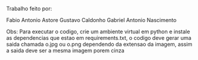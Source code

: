 Trabalho feito por:

Fabio Antonio Astore
Gustavo Caldonho
Gabriel Antonio Nascimento

Obs: Para executar o codigo, crie um ambiente virtual em python e instale as dependencias que estao em requirements.txt, o codigo deve gerar uma saida chamada o.jpg ou o.png dependendo da extensao da imagem, assim a saida deve ser a mesma imagem porem cinza